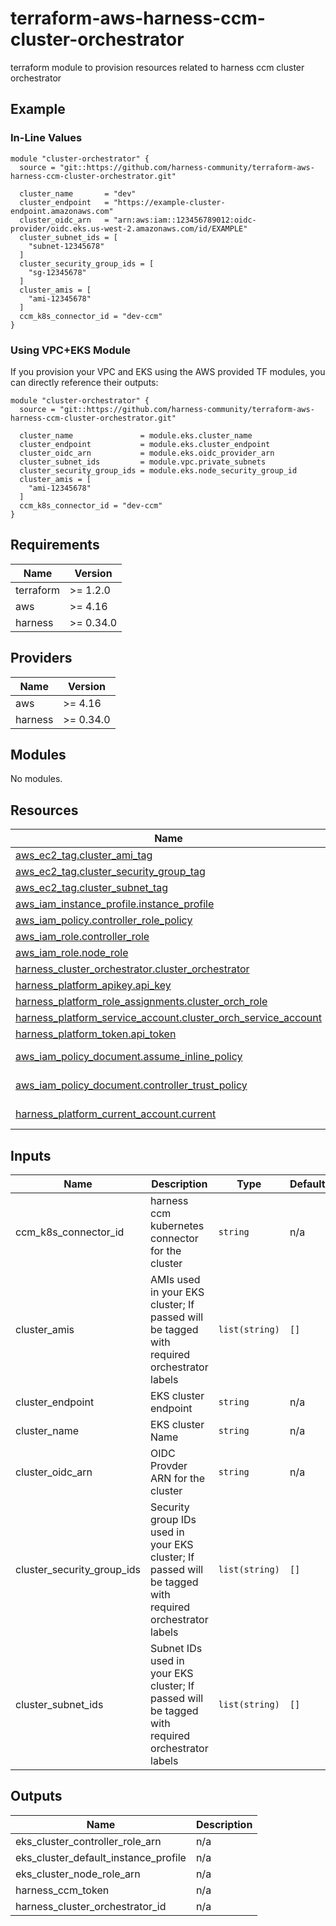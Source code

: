 # terraform-aws-harness-ccm-cluster-orchestrator

terraform module to provision resources related to harness ccm cluster orchestrator

## Example

### In-Line Values

```
module "cluster-orchestrator" {
  source = "git::https://github.com/harness-community/terraform-aws-harness-ccm-cluster-orchestrator.git"

  cluster_name       = "dev"
  cluster_endpoint   = "https://example-cluster-endpoint.amazonaws.com"
  cluster_oidc_arn   = "arn:aws:iam::123456789012:oidc-provider/oidc.eks.us-west-2.amazonaws.com/id/EXAMPLE"
  cluster_subnet_ids = [
    "subnet-12345678"
  ]
  cluster_security_group_ids = [
    "sg-12345678"
  ]
  cluster_amis = [
    "ami-12345678"
  ]
  ccm_k8s_connector_id = "dev-ccm"
}
```

### Using VPC+EKS Module

If you provision your VPC and EKS using the AWS provided TF modules, you can directly reference their outputs:

```
module "cluster-orchestrator" {
  source = "git::https://github.com/harness-community/terraform-aws-harness-ccm-cluster-orchestrator.git"

  cluster_name               = module.eks.cluster_name
  cluster_endpoint           = module.eks.cluster_endpoint
  cluster_oidc_arn           = module.eks.oidc_provider_arn
  cluster_subnet_ids         = module.vpc.private_subnets
  cluster_security_group_ids = module.eks.node_security_group_id
  cluster_amis = [
    "ami-12345678"
  ]
  ccm_k8s_connector_id = "dev-ccm"
}
```

## Requirements

| Name | Version |
|------|---------|
| terraform | >= 1.2.0 |
| aws | >= 4.16 |
| harness | >= 0.34.0 |

## Providers

| Name | Version |
|------|---------|
| aws | >= 4.16 |
| harness | >= 0.34.0 |

## Modules

No modules.

## Resources

| Name | Type |
|------|------|
| [aws_ec2_tag.cluster_ami_tag](https://registry.terraform.io/providers/hashicorp/aws/latest/docs/resources/ec2_tag) | resource |
| [aws_ec2_tag.cluster_security_group_tag](https://registry.terraform.io/providers/hashicorp/aws/latest/docs/resources/ec2_tag) | resource |
| [aws_ec2_tag.cluster_subnet_tag](https://registry.terraform.io/providers/hashicorp/aws/latest/docs/resources/ec2_tag) | resource |
| [aws_iam_instance_profile.instance_profile](https://registry.terraform.io/providers/hashicorp/aws/latest/docs/resources/iam_instance_profile) | resource |
| [aws_iam_policy.controller_role_policy](https://registry.terraform.io/providers/hashicorp/aws/latest/docs/resources/iam_policy) | resource |
| [aws_iam_role.controller_role](https://registry.terraform.io/providers/hashicorp/aws/latest/docs/resources/iam_role) | resource |
| [aws_iam_role.node_role](https://registry.terraform.io/providers/hashicorp/aws/latest/docs/resources/iam_role) | resource |
| [harness_cluster_orchestrator.cluster_orchestrator](https://registry.terraform.io/providers/harness/harness/latest/docs/resources/cluster_orchestrator) | resource |
| [harness_platform_apikey.api_key](https://registry.terraform.io/providers/harness/harness/latest/docs/resources/platform_apikey) | resource |
| [harness_platform_role_assignments.cluster_orch_role](https://registry.terraform.io/providers/harness/harness/latest/docs/resources/platform_role_assignments) | resource |
| [harness_platform_service_account.cluster_orch_service_account](https://registry.terraform.io/providers/harness/harness/latest/docs/resources/platform_service_account) | resource |
| [harness_platform_token.api_token](https://registry.terraform.io/providers/harness/harness/latest/docs/resources/platform_token) | resource |
| [aws_iam_policy_document.assume_inline_policy](https://registry.terraform.io/providers/hashicorp/aws/latest/docs/data-sources/iam_policy_document) | data source |
| [aws_iam_policy_document.controller_trust_policy](https://registry.terraform.io/providers/hashicorp/aws/latest/docs/data-sources/iam_policy_document) | data source |
| [harness_platform_current_account.current](https://registry.terraform.io/providers/harness/harness/latest/docs/data-sources/platform_current_account) | data source |

## Inputs

| Name | Description | Type | Default | Required |
|------|-------------|------|---------|:--------:|
| ccm\_k8s\_connector\_id | harness ccm kubernetes connector for the cluster | `string` | n/a | yes |
| cluster\_amis | AMIs used in your EKS cluster; If passed will be tagged with required orchestrator labels | `list(string)` | `[]` | no |
| cluster\_endpoint | EKS cluster endpoint | `string` | n/a | yes |
| cluster\_name | EKS cluster Name | `string` | n/a | yes |
| cluster\_oidc\_arn | OIDC Provder ARN for the cluster | `string` | n/a | yes |
| cluster\_security\_group\_ids | Security group IDs used in your EKS cluster; If passed will be tagged with required orchestrator labels | `list(string)` | `[]` | no |
| cluster\_subnet\_ids | Subnet IDs used in your EKS cluster; If passed will be tagged with required orchestrator labels | `list(string)` | `[]` | no |

## Outputs

| Name | Description |
|------|-------------|
| eks\_cluster\_controller\_role\_arn | n/a |
| eks\_cluster\_default\_instance\_profile | n/a |
| eks\_cluster\_node\_role\_arn | n/a |
| harness\_ccm\_token | n/a |
| harness\_cluster\_orchestrator\_id | n/a |
